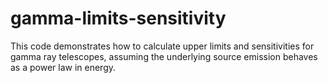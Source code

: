 # gamma-limits-sensitivity
This code demonstrates how to calculate upper limits and sensitivities for gamma ray telescopes, assuming the underlying source emission behaves as a power law in energy.
